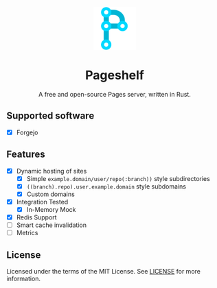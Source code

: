 <div style="text-align: center;">

<img src="./branding/pageshelf_logo.webp" width="100" alt="Logo"/>

# Pageshelf

A free and open-source Pages server, written in Rust.

</div>

## Supported software

- [x] Forgejo

## Features

- [x] Dynamic hosting of sites
  - [x] Simple `example.domain/user/repo(:branch))` style subdirectories
  - [x] `((branch).repo).user.example.domain` style subdomains
  - [x] Custom domains
- [x] Integration Tested
  - [x] In-Memory Mock
- [x] Redis Support
- [ ] Smart cache invalidation
- [ ] Metrics

## License

Licensed under the terms of the MIT License. See [LICENSE](./LICENSE) for more information.
